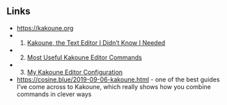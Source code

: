 ## Links

- https://kakoune.org
- 1. [Kakoune, the Text Editor I Didn’t Know I Needed](https://erik-engheim.medium.com/kakoune-the-text-editor-i-didnt-know-i-needed-23d5f1d6ad97)
- 2. [Most Useful Kakoune Editor Commands](https://erik-engheim.medium.com/most-useful-kakoune-navigation-commands-37292efc592f)
- 3. [My Kakoune Editor Configuration](https://erik-engheim.medium.com/my-kakoune-editor-configuration-34cca61a1ba9)
- https://cosine.blue/2019-09-06-kakoune.html - one of the best guides I’ve come across to Kakoune, which really shows how you combine commands in clever ways